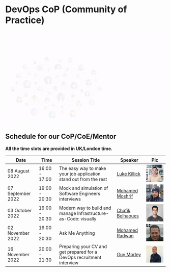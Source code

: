 # DevOps CoP (Community of Practice)
<p align="center">
  <img src="images/mics/cop-2.gif" />
</p>

## Schedule for our CoP/CoE/Mentor

**All the time slots are provided in UK/London time.**

| Date    | Time    |    Session Title| Speaker |   Pic    |
| --------|-------- | ----------------| --------|----------|
| 08 August 2022| 16:00 - 17:00  | The easy way to make your job application stand out from the rest | [Luke Killick](events-speakers.md) |![Luke-Killick](images/speakers/Luke-Killick.png)|
| 07 September 2022| 19:00 - 20:30  | Mock and simulation of Software Engineers interviews| [Mohamed Moshrif](events-speakers.md) | ![Mohamed Moshrif](images/speakers/Mohamed-Moshrif.png)|
| 03 October 2022|  19:00 - 20:30  | Modern way to build and manage Infrastructure-as-Code: visually | [Chafik Belhaoues](events-speakers.md) | ![Chafik Belhaoues](images/speakers/Chafik-Belhaoues.png)|
| 02 November 2022| 19:00 - 20:30  | Ask Me Anything | [Mohamed Radwan](events-speakers.md) | ![Mohamed Radwan](images/speakers/Mohamed-Radwan.png)|
| 16 November 2022| 20:00 - 21:30  | Preparing your CV and get prepared for a DevOps recruitment interview | [Guy Morley](events-speakers.md) | ![Guy Morley](images/speakers/Guy-Morley.png)|